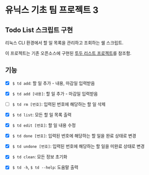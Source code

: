 # 유닉스 기초 팀 프로젝트 3
## Todo List 스크립트 구현

리눅스 CLI 환경에서 할 일 목록을 관리하고 조회하는 쉘 스크립트.

이 프로젝트는 기존 오픈소스에 구현된 [투두 리스트 프로젝트](https://github.com/wolandark/td.git)를 참조함.

## 기능
- [x] `$ td add`: 할 일 추가 - 내용, 마감일 입력받음
- [x] `$ td add [내용]`: 할 일 추가 - 마감일 입력받음
- [ ] `$ td rm [번호]`: 입력된 번호에 해당하는 할 일 삭제
- [x] `$ td list`: 모든 할 일 목록 출력
- [x] `$ td edit [번호]`: 할 일 내용 수정
- [x] `$ td done [번호]`: 입력된 번호에 해당하는 할 일을 완료 상태로 변경
- [x] `$ td undone [번호]`: 입력된 번호에 해당하는 할 일을 미완료 상태로 변경
- [x] `$ td clean`: 모든 정보 초기화
- [x] `$ td -h`, `$ td --help`: 도움말 출력

